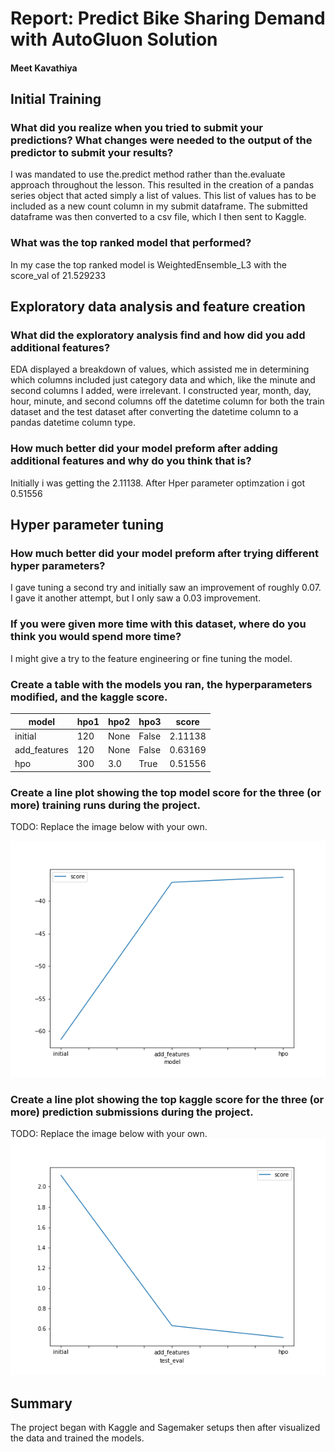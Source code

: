 # Report: Predict Bike Sharing Demand with AutoGluon Solution
#### Meet Kavathiya

## Initial Training
### What did you realize when you tried to submit your predictions? What changes were needed to the output of the predictor to submit your results?
I was mandated to use the.predict method rather than the.evaluate approach throughout the lesson. This resulted in the creation of a pandas series object that acted simply a list of values. This list of values has to be included as a new count column in my submit dataframe. The submitted dataframe was then converted to a csv file, which I then sent to Kaggle.

### What was the top ranked model that performed?
In my case the top ranked model is WeightedEnsemble_L3 with the score_val of 21.529233

## Exploratory data analysis and feature creation
### What did the exploratory analysis find and how did you add additional features?
EDA displayed a breakdown of values, which assisted me in determining which columns included just category data and which, like the minute and second columns I added, were irrelevant. I constructed year, month, day, hour, minute, and second columns off the datetime column for both the train dataset and the test dataset after converting the datetime column to a pandas datetime column type.

### How much better did your model preform after adding additional features and why do you think that is?
Initially i was getting the 2.11138. After Hper parameter optimzation i got 0.51556
## Hyper parameter tuning
### How much better did your model preform after trying different hyper parameters?
I gave tuning a second try and initially saw an improvement of roughly 0.07. I gave it another attempt, but I only saw a 0.03 improvement.

### If you were given more time with this dataset, where do you think you would spend more time?
I might give a try to the feature engineering or fine tuning the model.
### Create a table with the models you ran, the hyperparameters modified, and the kaggle score.
|model|hpo1|hpo2|hpo3|score|
|--|--|--|--|--|
|initial|120|None|False|2.11138|
|add_features|120|None|False|0.63169|
|hpo|300|3.0|True|0.51556|

### Create a line plot showing the top model score for the three (or more) training runs during the project.

TODO: Replace the image below with your own.

![model_train_score.png](/bike-sharing-demand-1/model_train_score.png)

### Create a line plot showing the top kaggle score for the three (or more) prediction submissions during the project.

TODO: Replace the image below with your own.
![model_test_score.png](/bike-sharing-demand-1/model_test_score.png)

## Summary
The project began with Kaggle and Sagemaker setups then after visualized the data and trained the models.
